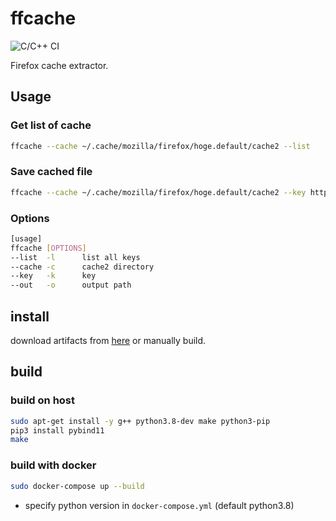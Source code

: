 # ffcache

![C/C++ CI](https://github.com/shosatojp/ffcache/workflows/C/C++%20CI/badge.svg)

Firefox cache extractor.

## Usage

### Get list of cache

```sh
ffcache --cache ~/.cache/mozilla/firefox/hoge.default/cache2 --list
```

### Save cached file

```sh
ffcache --cache ~/.cache/mozilla/firefox/hoge.default/cache2 --key https://example.com/image.png --out myimage.png
```

### Options

```sh
[usage]
ffcache [OPTIONS]
--list  -l      list all keys
--cache -c      cache2 directory
--key   -k      key
--out   -o      output path
```

## install

download artifacts from [here](https://github.com/shosatojp/ffcache/actions) or manually build.

## build

### build on host

```sh
sudo apt-get install -y g++ python3.8-dev make python3-pip
pip3 install pybind11
make
```

### build with docker

```sh
sudo docker-compose up --build
```

* specify python version in `docker-compose.yml` (default python3.8)

